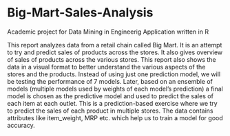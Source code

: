 # Big-Mart-Sales-Analysis
Academic project for Data Mining in Engineerig Application written in R


This report analyzes data from a retail chain called Big Mart. It is an attempt to try and predict sales of products across the stores. 
It also gives overview of sales of products across the various stores. This report also shows the data in a visual format to better understand the various aspects of the stores and the products. 
Instead of using just one prediction model, we will be testing the performance of 7 models. Later, based on an ensemble of models (multiple models used by weights of each model’s prediction) a final model is chosen as the predictive model and used to predict the sales of each item at each outlet.
This is a prediction-based exercise where we try to predict the sales of each product in multiple stores.
The data contains attributes like item_weight, MRP etc. which help us to train a model for good accuracy.
